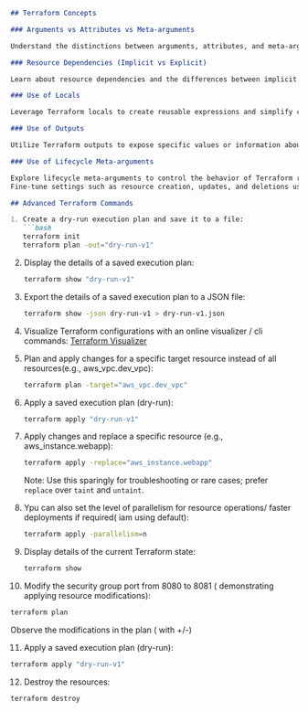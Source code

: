 ```markdown
## Terraform Concepts

### Arguments vs Attributes vs Meta-arguments

Understand the distinctions between arguments, attributes, and meta-arguments in Terraform configurations to effectively define and configure resources.

### Resource Dependencies (Implicit vs Explicit)

Learn about resource dependencies and the differences between implicit and explicit dependencies in Terraform. Explicitly define dependencies for a clearer and more predictable resource deployment.

### Use of Locals

Leverage Terraform locals to create reusable expressions and simplify configuration files. Locals enhance readability and maintainability by defining values for reuse within a module or configuration.

### Use of Outputs

Utilize Terraform outputs to expose specific values or information about the deployed infrastructure. Outputs are valuable for sharing information between Terraform modules or for external consumption.

### Use of Lifecycle Meta-arguments

Explore lifecycle meta-arguments to control the behavior of Terraform resources over time. 
Fine-tune settings such as resource creation, updates, and deletions using these meta-arguments (more on it in functions section)

## Advanced Terraform Commands

1. Create a dry-run execution plan and save it to a file:
   ```bash
   terraform init
   terraform plan -out="dry-run-v1"
   ```

2. Display the details of a saved execution plan:
   ```bash
   terraform show "dry-run-v1"
   ```

3. Export the details of a saved execution plan to a JSON file:
   ```bash
   terraform show -json dry-run-v1 > dry-run-v1.json
   ```

4. Visualize Terraform configurations with an online visualizer / cli commands:
   [Terraform Visualizer](https://hieven.github.io/terraform-visual/)

5. Plan and apply changes for a specific target resource instead of all resources(e.g., aws_vpc.dev_vpc):
   ```bash
   terraform plan -target="aws_vpc.dev_vpc"
   ```

6. Apply a saved execution plan (dry-run):
   ```bash
   terraform apply "dry-run-v1"
   ```

7. Apply changes and replace a specific resource (e.g., aws_instance.webapp):
   ```bash
   terraform apply -replace="aws_instance.webapp"
   ```

   Note: Use this sparingly for troubleshooting or rare cases; prefer `replace` over `taint` and `untaint`.

8. Ypu can also set the level of parallelism for resource operations/ faster deployments if required( iam using default):
   ```bash
   terraform apply -parallelism=n
   ```

9. Display details of the current Terraform state:
   ```bash
   terraform show
   ```
10. Modify the security group port from 8080 to 8081 ( demonstrating applying resource modifications):
   ```bash
   terraform plan
   ```
   Observe the modifications in the plan ( with +/-)

11. Apply a saved execution plan (dry-run):
   ```bash
   terraform apply "dry-run-v1"
   ```
12. Destroy the resources:
   ```bash
   terraform destroy
   ```
```